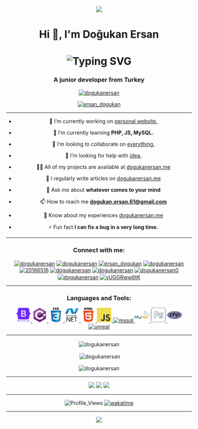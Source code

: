 <div align="center">
  <h3 align="center">
    
  ![](https://capsule-render.vercel.app/api?type=waving&color=gradient&height=100&section=header)
  
  <h1 align="center">Hi 👋, I'm Doğukan Ersan</h1>
  <h1 align="center" href="https://github.com/DogukanErsan/DogukanErsan"><img src="https://readme-typing-svg.herokuapp.com?font=Rubik&duration=3000&pause=1000&random=false&width=435&separator=%3C&lines=Hi!+Welcome+To+My+GitHub+Page!%3CMy+name+is+Do%C4%9Fukan+Ersan%3CI'm+Junior+Developer%3CMy+%C4%B0nterests;%3CWeb+Dev.%3C.Net+Dev.%3CGame+Dev.%3CMobile+Dev." alt="Typing SVG"/> </h1>
  <h3 align="center">A junior developer from Turkey</h3>

  
  
  <p align="center"> <a href="https://github.com/ryo-ma/github-profile-trophy"><img src="https://github-profile-trophy.vercel.app/?username=dogukanersan" alt="dogukanersan" /></a> </p>
  
  <p align="center"> <a href="https://twitter.com/ersan_dogukan" target="blank"><img src="https://img.shields.io/twitter/follow/ersan_dogukan?logo=twitter&style=for-the-badge" alt="ersan_dogukan" /></a> </p>
  
  ---
  
  - 🔭 I’m currently working on [personal website.](dogukanersan.me)
  
  - 🌱 I’m currently learning **PHP, JS, MySQL.**
  
  - 👯 I’m looking to collaborate on [everything.](dogukanersan.me)
  
  - 🤝 I’m looking for help with [idea.](dogukanersan.me)
  
  - 👨‍💻 All of my projects are available at [dogukanersan.me](dogukanersan.me)
  
  - 📝 I regularly write articles on [dogukanersan.me](dogukanersan.me)
  
  - 💬 Ask me about **whatever comes to your mind**
  
  - 📫 How to reach me **dogukan.ersan.61@gmail.com**
  
  - 📄 Know about my experiences [dogukanersan.me](dogukanersan.me)
  
  - ⚡ Fun fact **I can fix a bug in a very long time.**
  
  ---
  
  <h3 align="center">Connect with me:</h3>
  <p align="center">
  <a href="https://codepen.io/dogukanersan" target="blank"><img align="center" src="https://raw.githubusercontent.com/rahuldkjain/github-profile-readme-generator/master/src/images/icons/Social/codepen.svg" alt="dogukanersan" height="30" width="40" /></a>
  <a href="https://dev.to/dogukanersan" target="blank"><img align="center" src="https://raw.githubusercontent.com/rahuldkjain/github-profile-readme-generator/master/src/images/icons/Social/devto.svg" alt="dogukanersan" height="30" width="40" /></a>
  <a href="https://twitter.com/ersan_dogukan" target="blank"><img align="center" src="https://raw.githubusercontent.com/rahuldkjain/github-profile-readme-generator/master/src/images/icons/Social/twitter.svg" alt="ersan_dogukan" height="30" width="40" /></a>
  <a href="https://linkedin.com/in/dogukanersan" target="blank"><img align="center" src="https://raw.githubusercontent.com/rahuldkjain/github-profile-readme-generator/master/src/images/icons/Social/linked-in-alt.svg" alt="dogukanersan" height="30" width="40" /></a>
  <a href="https://stackoverflow.com/users/20166516" target="blank"><img align="center" src="https://raw.githubusercontent.com/rahuldkjain/github-profile-readme-generator/master/src/images/icons/Social/stack-overflow.svg" alt="20166516" height="30" width="40" /></a>
  <a href="https://codesandbox.com/dogukanersan" target="blank"><img align="center" src="https://raw.githubusercontent.com/rahuldkjain/github-profile-readme-generator/master/src/images/icons/Social/codesandbox.svg" alt="dogukanersan" height="30" width="40" /></a>
  <a href="https://fb.com/dogukanersan" target="blank"><img align="center" src="https://raw.githubusercontent.com/rahuldkjain/github-profile-readme-generator/master/src/images/icons/Social/facebook.svg" alt="dogukanersan" height="30" width="40" /></a>
  <a href="https://instagram.com/dogukanersan0" target="blank"><img align="center" src="https://raw.githubusercontent.com/rahuldkjain/github-profile-readme-generator/master/src/images/icons/Social/instagram.svg" alt="dogukanersan0" height="30" width="40" /></a>
  <a href="https://www.youtube.com/c/dogukanersan" target="blank"><img align="center" src="https://raw.githubusercontent.com/rahuldkjain/github-profile-readme-generator/master/src/images/icons/Social/youtube.svg" alt="dogukanersan" height="30" width="40" /></a>
  <a href="https://discord.gg/vUGGRww6tK" target="blank"><img align="center" src="https://raw.githubusercontent.com/rahuldkjain/github-profile-readme-generator/master/src/images/icons/Social/discord.svg" alt="vUGGRww6tK" height="30" width="40" /></a>
  </p>
  
  ---
  
  <h3 align="center">Languages and Tools:</h3>
  <p align="center"> <a href="https://getbootstrap.com" target="_blank" rel="noreferrer"> <img src="https://raw.githubusercontent.com/devicons/devicon/master/icons/bootstrap/bootstrap-plain-wordmark.svg" alt="bootstrap" width="40" height="40"/> </a> <a href="https://www.w3schools.com/cs/" target="_blank" rel="noreferrer"> <img src="https://raw.githubusercontent.com/devicons/devicon/master/icons/csharp/csharp-original.svg" alt="csharp" width="40" height="40"/> </a> <a href="https://www.w3schools.com/css/" target="_blank" rel="noreferrer"> <img src="https://raw.githubusercontent.com/devicons/devicon/master/icons/css3/css3-original-wordmark.svg" alt="css3" width="40" height="40"/> </a> <a href="https://dotnet.microsoft.com/" target="_blank" rel="noreferrer"> <img src="https://raw.githubusercontent.com/devicons/devicon/master/icons/dot-net/dot-net-original-wordmark.svg" alt="dotnet" width="40" height="40"/> </a> <a href="https://www.w3.org/html/" target="_blank" rel="noreferrer"> <img src="https://raw.githubusercontent.com/devicons/devicon/master/icons/html5/html5-original-wordmark.svg" alt="html5" width="40" height="40"/> </a> <a href="https://developer.mozilla.org/en-US/docs/Web/JavaScript" target="_blank" rel="noreferrer"> <img src="https://raw.githubusercontent.com/devicons/devicon/master/icons/javascript/javascript-original.svg" alt="javascript" width="40" height="40"/> </a> <a href="https://www.microsoft.com/en-us/sql-server" target="_blank" rel="noreferrer"> <img src="https://www.svgrepo.com/show/303229/microsoft-sql-server-logo.svg" alt="mssql" width="40" height="40"/> </a> <a href="https://www.mysql.com/" target="_blank" rel="noreferrer"> <img src="https://raw.githubusercontent.com/devicons/devicon/master/icons/mysql/mysql-original-wordmark.svg" alt="mysql" width="40" height="40"/> </a> <a href="https://www.photoshop.com/en" target="_blank" rel="noreferrer"> <img src="https://raw.githubusercontent.com/devicons/devicon/master/icons/photoshop/photoshop-line.svg" alt="photoshop" width="40" height="40"/> </a> <a href="https://www.php.net" target="_blank" rel="noreferrer"> <img src="https://raw.githubusercontent.com/devicons/devicon/master/icons/php/php-original.svg" alt="php" width="40" height="40"/> </a> <a href="https://unrealengine.com/" target="_blank" rel="noreferrer"> <img src="https://raw.githubusercontent.com/kenangundogan/fontisto/036b7eca71aab1bef8e6a0518f7329f13ed62f6b/icons/svg/brand/unreal-engine.svg" alt="unreal" width="40" height="40"/> </a> </p>
    
  ---
  
  <p><img align="center" src="https://github-readme-stats.vercel.app/api/top-langs?username=dogukanersan&show_icons=true&locale=en&layout=compact" alt="dogukanersan" /></p>
  
  <p>&nbsp;<img align="center" src="https://github-readme-stats.vercel.app/api?username=dogukanersan&show_icons=true&locale=en" alt="dogukanersan" /></p>
  
  <p><img align="center" src="https://github-readme-streak-stats.herokuapp.com/?user=dogukanersan&" alt="dogukanersan" /></p>
  
  ---
  
  ![](https://forthebadge.com/images/badges/built-with-love.png)
  ![](http://ForTheBadge.com/images/badges/built-by-developers.svg)
  ![](https://forthebadge.com/images/badges/made-with-html_css.png)
  
  ---
  
  ![Profile_Views](https://komarev.com/ghpvc/?username=DogukanErsan&style=for-the-badge&color=4e0727) 
  [![wakatime](https://wakatime.com/badge/user/9fd6014a-861e-4a9e-85d8-50e21341e5a1.svg/?style=for-the-badge)](https://wakatime.com/@dogukanersan)
  
  ---
  
  ![](https://capsule-render.vercel.app/api?type=waving&color=gradient&height=100&section=footer)
</div>
